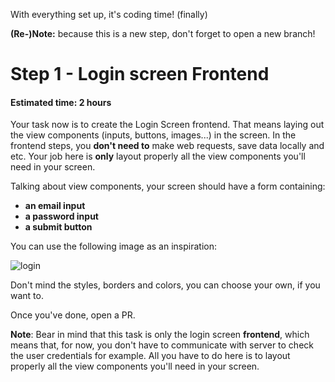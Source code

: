 With everything set up, it's coding time! (finally)

**(Re-)Note:** because this is a new step, don't forget to open a new branch!

# Step 1 - Login screen Frontend
#### Estimated time: 2 hours

Your task now is to create the Login Screen frontend. That means laying out the view components (inputs, buttons, images...) in the screen. In the frontend steps, you **don't need to** make web requests, save data locally and etc. Your job here is **only** layout properly all the view components you'll need in your screen.

Talking about view components, your screen should have a form containing:

- **an email input**
- **a password input**
- **a submit button**

You can use the following image as an inspiration:

![login](../images/login.jpg)

Don't mind the styles, borders and colors, you can choose your own, if you want to.

Once you've done, open a PR.

**Note**: Bear in mind that this task is only the login screen **frontend**, which means that, for now, you don't have to communicate with server to check the user credentials for example. All you have to do here is to layout properly all the view components you'll need in your screen.
